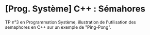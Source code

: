 # [Prog. Système] C++ : Sémahores

TP n°3 en Programmation Système, illustration de l'utilisation des semaphores en C++ sur un exemple de "Ping-Pong".
